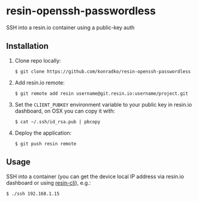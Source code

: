 # resin-openssh-passwordless
SSH into a resin.io container using a public-key auth

## Installation

1. Clone repo locally:
    ```
    $ git clone https://github.com/konradko/resin-openssh-passwordless
    ```

2. Add resin.io remote:
    ```
    $ git remote add resin username@git.resin.io:username/project.git
    ```

3. Set the `CLIENT_PUBKEY` environment variable to your public key in resin.io dashboard, on OSX you can copy it with:
    ```
    $ cat ~/.ssh/id_rsa.pub | pbcopy
    ```

4. Deploy the application:
    ```
    $ git push resin remote
    ```

## Usage

SSH into a container (you can get the device local IP address via resin.io dashboard or using [resin-cli](https://github.com/resin-io/resin-cli)), e.g.:
    
    $ ./ssh 192.168.1.15

